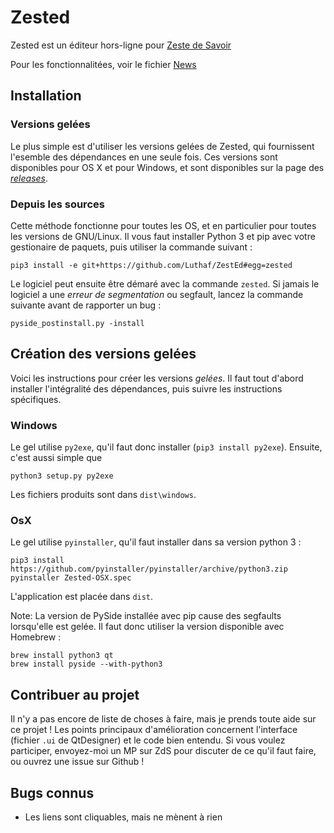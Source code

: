 # Zested

Zested est un éditeur hors-ligne pour [Zeste de Savoir](http://zestedesavoir.com/)

Pour les fonctionnalitées, voir le fichier [News](News.md)

## Installation

### Versions gelées

Le plus simple est d'utiliser les versions gelées de Zested, qui fournissent l'esemble des
dépendances en une seule fois. Ces versions sont disponibles pour OS X et pour Windows, et
sont disponibles sur la page des [*releases*](https://github.com/Luthaf/ZestEd/releases).

### Depuis les sources

Cette méthode fonctionne pour toutes les OS, et en particulier pour toutes les versions
de GNU/Linux. Il vous faut installer Python 3 et pip avec votre gestionaire de paquets,
puis utiliser la commande suivant :
```
pip3 install -e git+https://github.com/Luthaf/ZestEd#egg=zested
```

Le logiciel peut ensuite être démaré avec la commande `zested`. Si jamais le logiciel a
une *erreur de segmentation* ou segfault, lancez la commande suivante avant de rapporter
un bug :
```
pyside_postinstall.py -install
```

## Création des versions gelées

Voici les instructions pour créer les versions *gelées*. Il faut tout d'abord installer
l'intégralité des dépendances, puis suivre les instructions spécifiques.

### Windows

Le gel utilise `py2exe`, qu'il faut donc installer (`pip3 install py2exe`). Ensuite, c'est
aussi simple que
```
python3 setup.py py2exe
```
Les fichiers produits sont dans `dist\windows`.

### OsX

Le gel utilise `pyinstaller`, qu'il faut installer dans sa version python 3 :
```
pip3 install https://github.com/pyinstaller/pyinstaller/archive/python3.zip
pyinstaller Zested-OSX.spec
```
L'application est placée dans `dist`.

Note: La version de PySide installée avec pip cause des segfaults lorsqu'elle est gelée. Il faut donc utiliser la version disponible avec Homebrew :
```
brew install python3 qt
brew install pyside --with-python3
```

## Contribuer au projet

Il n'y a pas encore de liste de choses à faire, mais je prends toute aide sur ce projet !
Les points principaux d'amélioration concernent l'interface (fichier `.ui` de QtDesigner)
et le code bien entendu. Si vous voulez participer, envoyez-moi un MP sur ZdS pour
discuter de ce qu'il faut faire, ou ouvrez une issue sur Github !

## Bugs connus

- Les liens sont cliquables, mais ne mènent à rien
